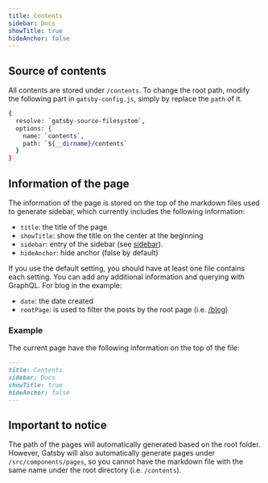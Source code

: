 ```yaml
---
title: Contents
sidebar: Docs
showTitle: true
hideAnchor: false
---
```

## Source of contents

  All contents are stored under `/contents`. To change the root path, modify the following part in `gatsby-config.js`, simply by replace the `path` of it.

  ```sh
  {
    resolve: `gatsby-source-filesystem`,
    options: {
      name: `contents`,
      path: `${__dirname}/contents`
    }
  }
  ```

## Information of the page

The information of the page is stored on the top of the markdown files used to generate sidebar, which currently includes the following information:

* `title`: the title of the page
* `showTitle`: show the title on the center at the beginning
* `sidebar`: entry of the sidebar (see [sidebar](/docs/guide/sidebar)).
* `hideAnchor`: hide anchor (false by default)

If you use the default setting, you should have at least one file contains each setting. You can add any additional information and querying with GraphQL. For blog in the example:

* `date`: the date created
* `rootPage`: is used to filter the posts by the root page (i.e. [/blog](/blog))

### Example

The current page have the following information on the top of the file:

```markdown
---
title: Contents
sidebar: Docs
showTitle: true
hideAnchor: false
---
```

## Important to notice

The path of the pages will automatically generated based on the root folder. However, Gatsby will also automatically generate pages under `/src/components/pages`, so you cannot have the markdown file with the same name under the root directory (i.e. `/contents`).

